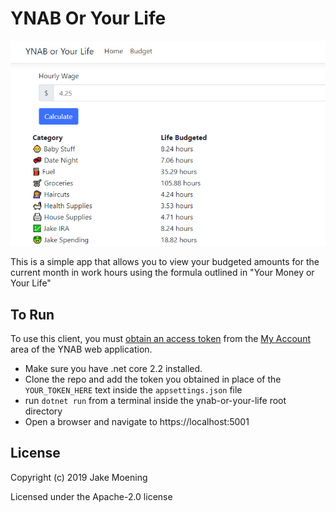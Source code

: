 # YNAB Or Your Life
![YNAB or Your Life Preview](/YNABOrYourLifePreview.png)


This is a simple app that allows you to view your budgeted amounts for the current
month in work hours using the formula outlined in "Your Money or Your Life"

## To Run

To use this client, you must [obtain an access token][accesstoken] from the
[My Account][myaccount] area of the YNAB web application.

- Make sure you have .net core 2.2 installed.
- Clone the repo and add the token you obtained in place of the `YOUR_TOKEN_HERE`
text inside the `appsettings.json` file
- run `dotnet run` from a terminal inside the ynab-or-your-life root directory
- Open a browser and navigate to https://localhost:5001

## License

Copyright (c) 2019 Jake Moening

Licensed under the Apache-2.0 license

[openapi]: https://github.com/OpenAPITools/openapi-generator
[ynabapi]: https://api.youneedabudget.com
[accesstoken]: https://api.youneedabudget.com/#authentication-overview
[myaccount]: https://app.youneedabudget.com/settings
[examples]: https://github.com/jaboc83/ynab-sdk-dotnetcore/tree/master/YNAB.SDK/examples
[docs]: https://github.com/jaboc83/ynab-sdk-dotnetcore/tree/master/docs
